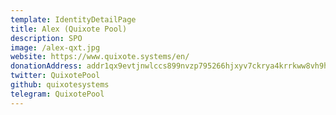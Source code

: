 ```yaml
---
template: IdentityDetailPage
title: Alex (Quixote Pool)
description: SPO
image: /alex-qxt.jpg
website: https://www.quixote.systems/en/
donationAddress: addr1qx9evtjnwlccs899nvzp795266hjxyv7ckrya4krrkww8vh9hzc5q00t5p20fy0j0cvph9rzntsf2ve6mdcpgs4s4alqy5d7lc
twitter: QuixotePool
github: quixotesystems
telegram: QuixotePool
---
```

